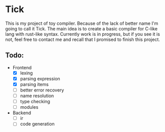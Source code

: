 # Tick

This is my project of toy compiler. Because of the lack of better name I'm going to call it Tick.
The main idea is to create a basic compiler for C-like lang with rust-like syntax.
Currently work is in progress, but if you see it is not, feel free to contact me and recall that I promised to finish this project.

## Todo:
- Frontend
  - [x] lexing
  - [x] parsing expression
  - [x] parsing items
  - [ ] better error recovery
  - [ ] name resolution
  - [ ] type checking
  - [ ] modules
- Backend
  - [ ] ir
  - [ ] code generation
